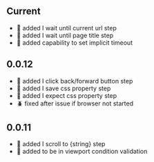## Current
- :rocket: added I wait until current url step
- :rocket: added I wait until page title step
- :rocket: added capability to set implicit timeout

## 0.0.12
- :rocket: added I click back/forward button step
- :rocket: added I save css property step
- :rocket: added I expect css property step
- :beetle: fixed after issue if browser not started

## 0.0.11
- :rocket: added I scroll to {string} step
- :rocket: added to be in viewport condition validation
